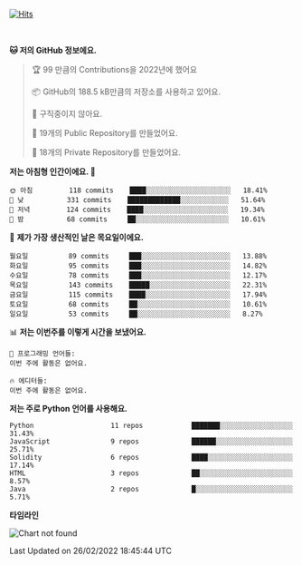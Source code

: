 [![Hits](https://hits.seeyoufarm.com/api/count/incr/badge.svg?url=https%3A%2F%2Fgithub.com%2FSoohan-Park&count_bg=%23000000&title_bg=%23828282&icon=gradle.svg&icon_color=%23FFFFFF&title=Visited&edge_flat=false)](https://hits.seeyoufarm.com)  

<br/>

<!--START_SECTION:waka-->
**🐱 저의 GitHub 정보에요.** 

> 🏆 99 만큼의 Contributions을 2022년에 했어요
 > 
> 📦 GitHub의 188.5 kB만큼의 저장소를 사용하고 있어요. 
 > 
> 🚫 구직중이지 않아요.
 > 
> 📜 19개의 Public Repository를 만들었어요. 
 > 
> 🔑 18개의 Private Repository를 만들었어요.  
 > 
**저는 아침형 인간이에요. 🐤** 

```text
🌞 아침         118 commits    ████░░░░░░░░░░░░░░░░░░░░░   18.41% 
🌆 낮　         331 commits    █████████████░░░░░░░░░░░░   51.64% 
🌃 저녁         124 commits    ████░░░░░░░░░░░░░░░░░░░░░   19.34% 
🌙 밤　         68 commits     ██░░░░░░░░░░░░░░░░░░░░░░░   10.61%

```
📅 **제가 가장 생산적인 날은 목요일이에요.** 

```text
월요일          89 commits     ███░░░░░░░░░░░░░░░░░░░░░░   13.88% 
화요일          95 commits     ███░░░░░░░░░░░░░░░░░░░░░░   14.82% 
수요일          78 commits     ███░░░░░░░░░░░░░░░░░░░░░░   12.17% 
목요일          143 commits    █████░░░░░░░░░░░░░░░░░░░░   22.31% 
금요일          115 commits    ████░░░░░░░░░░░░░░░░░░░░░   17.94% 
토요일          68 commits     ██░░░░░░░░░░░░░░░░░░░░░░░   10.61% 
일요일          53 commits     ██░░░░░░░░░░░░░░░░░░░░░░░   8.27%

```


📊 **저는 이번주를 이렇게 시간을 보냈어요.** 

```text
💬 프로그래밍 언어들: 
이번 주에 활동은 없어요.

🔥 에디터들: 
이번 주에 활동은 없어요.

```

**저는 주로 Python 언어를 사용해요.** 

```text
Python                   11 repos            ███████░░░░░░░░░░░░░░░░░░   31.43% 
JavaScript               9 repos             ██████░░░░░░░░░░░░░░░░░░░   25.71% 
Solidity                 6 repos             ████░░░░░░░░░░░░░░░░░░░░░   17.14% 
HTML                     3 repos             ██░░░░░░░░░░░░░░░░░░░░░░░   8.57% 
Java                     2 repos             █░░░░░░░░░░░░░░░░░░░░░░░░   5.71%

```


**타임라인**

![Chart not found](https://raw.githubusercontent.com/Soohan-Park/Soohan-Park/master/charts/bar_graph.png) 


 Last Updated on 26/02/2022 18:45:44 UTC
<!--END_SECTION:waka-->
